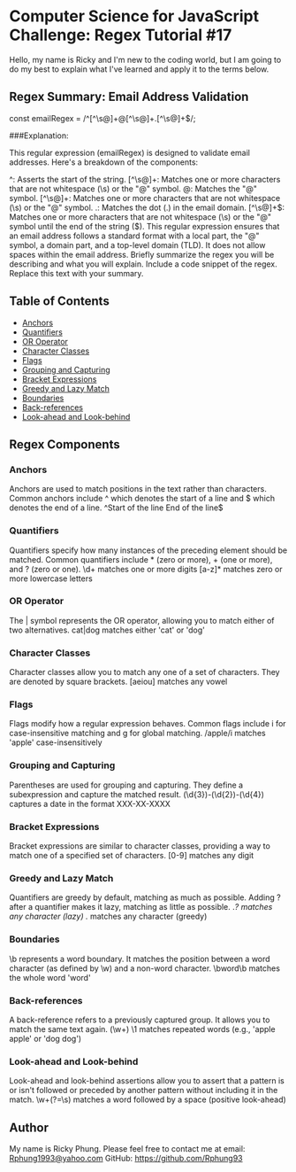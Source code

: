 # Computer Science for JavaScript Challenge: Regex Tutorial #17

Hello, my name is Ricky and I'm new to the coding world, but I am going to do my best to explain what I've learned and apply it to the terms below.

## Regex Summary: Email Address Validation
const emailRegex = /^[^\s@]+@[^\s@]+\.[^\s@]+$/;

###Explanation:

This regular expression (emailRegex) is designed to validate email addresses. Here's a breakdown of the components:

^: Asserts the start of the string.
[^\s@]+: Matches one or more characters that are not whitespace (\s) or the "@" symbol.
@: Matches the "@" symbol.
[^\s@]+: Matches one or more characters that are not whitespace (\s) or the "@" symbol.
\.: Matches the dot (.) in the email domain.
[^\s@]+$: Matches one or more characters that are not whitespace (\s) or the "@" symbol until the end of the string ($).
This regular expression ensures that an email address follows a standard format with a local part, the "@" symbol, a domain part, and a top-level domain (TLD). It does not allow spaces within the email address.
Briefly summarize the regex you will be describing and what you will explain. Include a code snippet of the regex. Replace this text with your summary.

## Table of Contents

- [Anchors](#anchors) 
- [Quantifiers](#quantifiers)
- [OR Operator](#or-operator)
- [Character Classes](#character-classes)
- [Flags](#flags)
- [Grouping and Capturing](#grouping-and-capturing)
- [Bracket Expressions](#bracket-expressions)
- [Greedy and Lazy Match](#greedy-and-lazy-match)
- [Boundaries](#boundaries)
- [Back-references](#back-references)
- [Look-ahead and Look-behind](#look-ahead-and-look-behind)

## Regex Components

### Anchors
Anchors are used to match positions in the text rather than characters. Common anchors include ^ which denotes the start of a line and $ which denotes the end of a line.
^Start of the line
End of the line$

### Quantifiers
Quantifiers specify how many instances of the preceding element should be matched. Common quantifiers include * (zero or more), + (one or more), and ? (zero or one).
\d+ matches one or more digits
[a-z]* matches zero or more lowercase letters

### OR Operator
The | symbol represents the OR operator, allowing you to match either of two alternatives.
cat|dog matches either 'cat' or 'dog'

### Character Classes
Character classes allow you to match any one of a set of characters. They are denoted by square brackets.
[aeiou] matches any vowel

### Flags
Flags modify how a regular expression behaves. Common flags include i for case-insensitive matching and g for global matching.
/apple/i matches 'apple' case-insensitively

### Grouping and Capturing
Parentheses are used for grouping and capturing. They define a subexpression and capture the matched result.
(\d{3})-(\d{2})-(\d{4}) captures a date in the format XXX-XX-XXXX

### Bracket Expressions
Bracket expressions are similar to character classes, providing a way to match one of a specified set of characters.
[0-9] matches any digit

### Greedy and Lazy Match
Quantifiers are greedy by default, matching as much as possible. Adding ? after a quantifier makes it lazy, matching as little as possible.
.*? matches any character (lazy)
.* matches any character (greedy)

### Boundaries
\b represents a word boundary. It matches the position between a word character (as defined by \w) and a non-word character.
\bword\b matches the whole word 'word'

### Back-references
A back-reference refers to a previously captured group. It allows you to match the same text again.
(\w+) \1 matches repeated words (e.g., 'apple apple' or 'dog dog')

### Look-ahead and Look-behind
Look-ahead and look-behind assertions allow you to assert that a pattern is or isn't followed or preceded by another pattern without including it in the match.
\w+(?=\s) matches a word followed by a space (positive look-ahead)

## Author

My name is Ricky Phung. Please feel free to contact me at email: Rphung1993@yahoo.com GitHub: https://github.com/Rphung93
